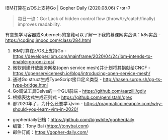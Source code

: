 IBM打算在z/OS上支持Go | Gopher Daily (2020.08.06) ʕ◔ϖ◔ʔ

>每日一谚：Go: Lack of hidden control flow (throw/try/catch/finally) improves readability.

有意想学习容器或Kubernets的童鞋可以了解一下我的慕课网实战课：k8s实战 - https://coding.imooc.com/class/284.html

1. IBM打算在z/OS上支持Go - https://developer.ibm.com/mainframe/2020/04/24/ibm-intends-to-enable-go-on-z-os/
2. 微软创建开放服务网格(open service mesh)并计划将其捐献给CNCF - https://openservicemesh.io/blog/introducing-open-service-mesh/
3. 通过Go struct生成TypeScript接口定义类型 - http://hasen.surge.sh/go-ts-type-bridge.html
4. Go调试工具Delve的一个GUI前端 - https://github.com/aarzilli/gdlv
5. 根据表达式生成正则式 - https://github.com/pemistahl/grex
6. 都2020年了，为什么还要学习vim - https://pragmaticpineapple.com/why-should-you-learn-vim-in-2020/

* gopherdaily归档：https://github.com/bigwhite/gopherdaily
* 编辑：Tony Bai (https://tonybai.com)
* 邮件订阅：https://gopher-daily.com/



